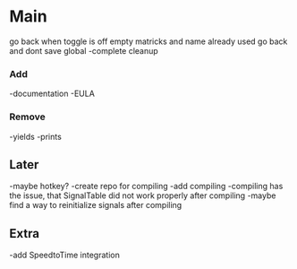 # Main

go back when toggle is off
empty matricks and name already used go back and dont save global
-complete cleanup

### Add

-documentation
-EULA

### Remove

-yields
-prints

## Later

-maybe hotkey?
-create repo for compiling
-add compiling
-compiling has the issue, that SignalTable did not work properly after compiling
-maybe find a way to reinitialize signals after compiling

## Extra

-add SpeedtoTime integration
